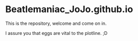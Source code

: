 # Beatlemaniac_JoJo.github.io

This is the repository, welcome and come on in.

I assure you that eggs are vital to the plotline. ;D
